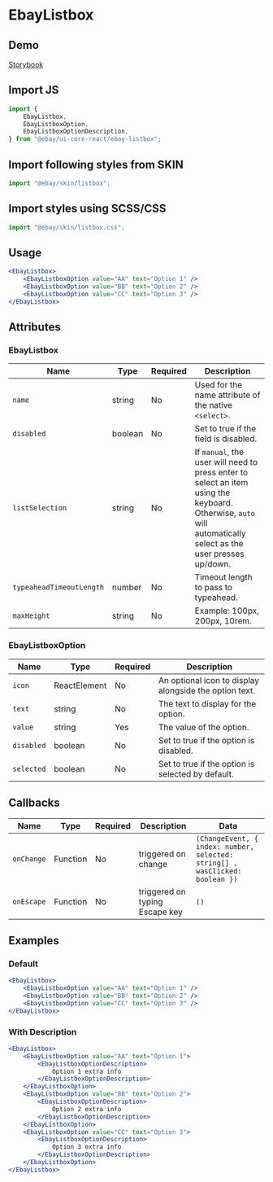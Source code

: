 # EbayListbox

## Demo

[Storybook](https://opensource.ebay.com/ebayui-core-react/main/?path=/docs/building-blocks-ebay-listbox--docs)

## Import JS

```jsx harmony
import {
    EbayListbox,
    EbayListboxOption,
    EbayListboxOptionDescription,
} from "@ebay/ui-core-react/ebay-listbox";
```

## Import following styles from SKIN

```js
import "@ebay/skin/listbox";
```

## Import styles using SCSS/CSS

```js
import "@ebay/skin/listbox.css";
```

## Usage

```jsx
<EbayListbox>
    <EbayListboxOption value="AA" text="Option 1" />
    <EbayListboxOption value="BB" text="Option 2" />
    <EbayListboxOption value="CC" text="Option 3" />
</EbayListbox>
```

## Attributes

### EbayListbox

| Name                     | Type    | Required | Description                                                                                             |
| ------------------------ | ------- | -------- | ------------------------------------------------------------------------------------------------------- |
| `name`                   | string  | No       | Used for the name attribute of the native `<select>`.                                                   |
| `disabled`               | boolean | No       | Set to true if the field is disabled.                                                                   |
| `listSelection`          | string  | No       | If `manual`, the user will need to press enter to select an item using the keyboard. Otherwise, `auto` will automatically select as the user presses up/down. |
| `typeaheadTimeoutLength` | number  | No       | Timeout length to pass to typeahead.                                                                    |
| `maxHeight`              | string  | No       | Example: 100px, 200px, 10rem.                                                                           |

### EbayListboxOption

| Name       | Type         | Required | Description                        |
| ---------- | ------------ | -------- | ---------------------------------- |
| `icon`     | ReactElement | No       | An optional icon to display alongside the option text. |
| `text`     | string       | No       | The text to display for the option. |
| `value`    | string       | Yes      | The value of the option.            |
| `disabled` | boolean      | No       | Set to true if the option is disabled. |
| `selected` | boolean      | No       | Set to true if the option is selected by default. |

## Callbacks

| Name       | Type     | Required | Description                    | Data                                                                         |
| ---------- | -------- | -------- | ------------------------------ | ---------------------------------------------------------------------------- |
| `onChange` | Function | No       | triggered on change            | `(ChangeEvent, { index: number, selected: string[] , wasClicked: boolean })` |
| `onEscape` | Function | No       | triggered on typing Escape key | `()`                                                                         |

## Examples

### Default

```jsx
<EbayListbox>
    <EbayListboxOption value="AA" text="Option 1" />
    <EbayListboxOption value="BB" text="Option 2" />
    <EbayListboxOption value="CC" text="Option 3" />
</EbayListbox>
```

### With Description

```jsx
<EbayListbox>
    <EbayListboxOption value="AA" text="Option 1">
        <EbayListboxOptionDescription>
            Option 1 extra info
        </EbayListboxOptionDescription>
    </EbayListboxOption>
    <EbayListboxOption value="BB" text="Option 2">
        <EbayListboxOptionDescription>
            Option 2 extra info
        </EbayListboxOptionDescription>
    </EbayListboxOption>
    <EbayListboxOption value="CC" text="Option 3">
        <EbayListboxOptionDescription>
            Option 3 extra info
        </EbayListboxOptionDescription>
    </EbayListboxOption>
</EbayListbox>
```
